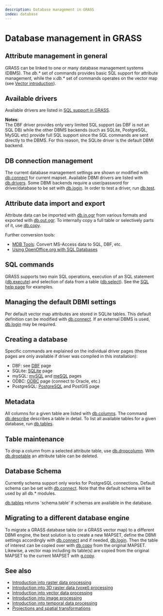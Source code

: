 ```yaml
---
description: Database management in GRASS
index: database
---
```


# Database management in GRASS

## Attribute management in general

GRASS can be linked to one or many database management systems (DBMS).
The *db.\** set of commands provides basic SQL support for attribute
management, while the *v.db.\** set of commands operates on the vector
map (see [Vector introduction](vectorintro.md)).

## Available drivers

Available drivers are listed in [SQL support in GRASS](sql.md).

**Notes**:  
The DBF driver provides only very limited SQL support (as DBF is not an
SQL DB) while the other DBMS backends (such as SQLite, PostgreSQL, MySQL
etc) provide full SQL support since the SQL commands are sent directly
to the DBMS. For this reason, the SQLite driver is the default DBMI
backend.

## DB connection management

The current database management settings are shown or modified with
[db.connect](db.connect.md) for current mapset. Available DBMI drivers
are listed with [db.drivers](db.drivers.md). Some DBMI backends require
a user/password for driver/database to be set with
[db.login](db.login.md). In order to test a driver, run
[db.test](db.test.md).

## Attribute data import and export

Attribute data can be imported with [db.in.ogr](db.in.ogr.md) from
various formats and exported with [db.out.ogr](db.out.ogr.md). To
internally copy a full table or selectively parts of it, use
[db.copy](db.copy.md).

Further conversion tools:

- [MDB Tools](https://github.com/mdbtools/mdbtools): Convert MS-Access
  data to SQL, DBF, etc.
- [Using OpenOffice.org with SQL
  Databases](https://grasswiki.osgeo.org/wiki/Openoffice.org_with_SQL_Databases)

## SQL commands

GRASS supports two main SQL operations, execution of an SQL statement
([db.execute](db.execute.md)) and selection of data from a table
([db.select](db.select.md)). See the [SQL help page](sql.md) for
examples.

## Managing the default DBMI settings

Per default vector map attributes are stored in SQLite tables. This
default definition can be modified with [db.connect](db.connect.md). If
an external DBMS is used, [db.login](db.login.md) may be required.

## Creating a database

Specific commands are explained on the individual driver pages (these
pages are only available if driver was compiled in this installation):

- DBF: see [DBF](grass-dbf.md) page
- SQLite: [SQLite](grass-sqlite.md) page
- mySQL: [mySQL](grass-mysql.md) and [meSQL](grass-mesql.md) pages
- ODBC: [ODBC](grass-odbc.md) page (connect to Oracle, etc.)
- PostgreSQL: [PostgreSQL](grass-pg.md) and PostGIS page

## Metadata

All columns for a given table are listed with
[db.columns](db.columns.md). The command [db.describe](db.describe.md)
describes a table in detail. To list all available tables for a given
database, run [db.tables](db.tables.md).

## Table maintenance

To drop a column from a selected attribute table, use
[db.dropcolumn](db.dropcolumn.md). With [db.droptable](db.droptable.md)
an attribute table can be deleted.

## Database Schema

Currently schema support only works for PostgreSQL connections. Default
schema can be set with [db.connect](db.connect.md). Note that the
default schema will be used by all db.\* modules.

[db.tables](db.tables.md) returns 'schema.table' if schemas are
available in the database.

## Migrating to a different database engine

To migrate a GRASS database table (or a GRASS vector map) to a different
DBMI engine, the best solution is to create a new MAPSET, define the
DBMI settings accordingly with [db.connect](db.connect.md) and if
needed, [db.login](db.login.md). Then the table of interest can be
copied over with [db.copy](db.copy.md) from the original MAPSET.
Likewise, a vector map including its table(s) are copied from the
original MAPSET to the current MAPSET with [g.copy](g.copy.md).

## See also

- [Introduction into raster data processing](rasterintro.md)
- [Introduction into 3D raster data (voxel)
  processing](raster3dintro.md)
- [Introduction into vector data processing](vectorintro.md)
- [Introduction into image processing](imageryintro.md)
- [Introduction into temporal data processing](temporalintro.md)
- [Projections and spatial transformations](projectionintro.md)
